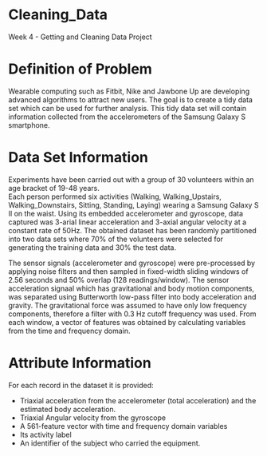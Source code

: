 # Cleaning_Data
Week 4 - Getting and Cleaning Data Project


# Definition of Problem
  Wearable computing such as Fitbit, Nike and Jawbone Up are developing advanced algorithms to attract
new users.  The goal is to create a tidy data set which can be used for further analysis.  This tidy
data set will contain information collected from the accelerometers of the Samsung Galaxy S smartphone.

# Data Set Information
   Experiments have been carried out with a group of 30 volunteers within an age bracket of 19-48 years.  
Each person performed six activities (Walking, Walking_Upstairs, Walking_Downstairs, Sitting, Standing,
Laying) wearing a Samsung Galaxy S II on the waist.  Using its embedded accelerometer and gyroscope,
data captured was 3-arial linear acceleration and 3-axial angular velocity at a constant rate of 50Hz.
The obtained dataset has been randomly partitioned into two data sets where 70% of the volunteers were
selected for generating the training data and 30% the test data.

   The sensor signals (accelerometer and gyroscope) were pre-processed by applying noise filters and
then sampled in fixed-width sliding windows of 2.56 seconds and 50% overlap (128 readings/window).  The
sensor acceleration signaal which has gravitational and body motion components, was separated using
Butterworth low-pass filter into body acceleration and gravity.  The gravitational force was assumed
to have only low frequency components, therefore a filter with 0.3 Hz cutoff frequency was used.  From
each window, a vector of features was obtained by calculating variables from the time and frequency
domain.

# Attribute Information
For each record in the dataset it is provided:
- Triaxial acceleration from the accelerometer (total acceleration) and the estimated body acceleration.
- Triaxial Angular velocity from the gyroscope
- A 561-feature vector with time and frequency domain variables
- Its activity label
- An identifier of the subject who carried the equipment.
